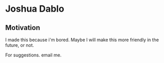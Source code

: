 # Joshua Dablo

## Motivation

I made this because i'm bored. Maybe I will make this more friendly in the future, or not.

For suggestions. email me. 
